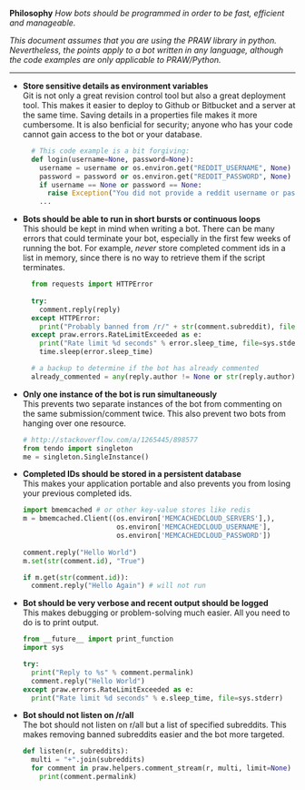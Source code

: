 **Philosophy**
*How bots should be programmed in order to be fast, efficient
 and manageable.*

*This document assumes that you are using the PRAW library in
python. Nevertheless, the points apply to a bot written in
any language, although the code examples are only applicable
to PRAW/Python.*

---

- **Store sensitive details as environment variables**  
  Git is not only a great revision control tool but also a
  great deployment tool. This makes it easier to deploy to
  Github or Bitbucket and a server at the same time. Saving
  details in a properties file makes it more cumbersome.
  It is also benficial for security; anyone who has your
  code cannot gain access to the bot or your database.

  ```python
    # This code example is a bit forgiving:
    def login(username=None, password=None):
      username = username or os.environ.get("REDDIT_USERNAME", None)
      password = password or os.environ.get("REDDIT_PASSWORD", None)
      if username == None or password == None:
        raise Exception("You did not provide a reddit username or password!")
      ...
  ```
  
- **Bots should be able to run in short bursts or continuous loops**  
  This should be kept in mind when writing a bot. There can
  be many errors that could terminate your bot, especially
  in the first few weeks of running the bot. For example,
  *never* store completed comment ids in a list in memory,
  since there is no way to retrieve them if the script
  terminates.

  ```python
    from requests import HTTPError
    
    try:
      comment.reply(reply)
    except HTTPError:
      print("Probably banned from /r/" + str(comment.subreddit), file=sys.stderr)
    except praw.errors.RateLimitExceeded as e:
      print("Rate limit %d seconds" % error.sleep_time, file=sys.stderr)
  	  time.sleep(error.sleep_time)
  ```
  
  ```python
    # a backup to determine if the bot has already commented
    already_commented = any(reply.author != None or str(reply.author) != username for reply in comment.replies)
  ```
  
- **Only one instance of the bot is run simultaneously**  
  This prevents two separate instances of the bot from
  commenting on the same submission/comment twice. This
  also prevent two bots from hanging over one resource.

  ```python
  # http://stackoverflow.com/a/1265445/898577
  from tendo import singleton
  me = singleton.SingleInstance()
  ```

- **Completed IDs should be stored in a persistent database**  
  This makes your application portable and also prevents you
  from losing your previous completed ids.

  ```python
  import bmemcached # or other key-value stores like redis  
  m = bmemcached.Client((os.environ['MEMCACHEDCLOUD_SERVERS'],), 
                         os.environ['MEMCACHEDCLOUD_USERNAME'],
                         os.environ['MEMCACHEDCLOUD_PASSWORD'])
                         
  comment.reply("Hello World")
  m.set(str(comment.id), "True")
  
  if m.get(str(comment.id)):
    comment.reply("Hello Again") # will not run
  ```
  
- **Bot should be very verbose and recent output should be logged**  
  This makes debugging or problem-solving much easier.
  All you need to do is to print output.

  ```python
  from __future__ import print_function
  import sys
  
  try:
    print("Reply to %s" % comment.permalink)
    comment.reply("Hello World")
  except praw.errors.RateLimitExceeded as e:
    print("Rate limit %d seconds" % e.sleep_time, file=sys.stderr)
  ```

- **Bot should not listen on /r/all**  
  The bot should not listen on r/all but a list of specified
  subreddits. This makes removing banned subreddits easier
  and the bot more targeted.

  ```python
  def listen(r, subreddits):
    multi = "+".join(subreddits)
    for comment in praw.helpers.comment_stream(r, multi, limit=None)
      print(comment.permalink)
  ```
